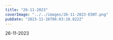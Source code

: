 ```yaml
---
title: "26-11-2023"
coverImage: "../../images/26-11-2023-E5NT.png"
pubDate: "2023-11-26T06:03:18.822Z"
---
```


26-11-2023
